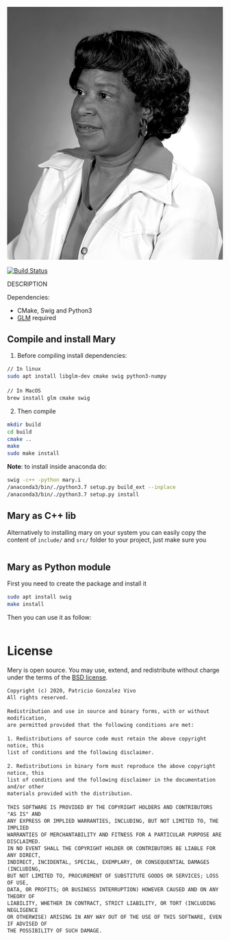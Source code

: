 
![](docs/00.jpg)

[![Build Status](https://travis-ci.org/patriciogonzalezvivo/mary.svg?branch=master)](https://travis-ci.org/patriciogonzalezvivo/mary)


DESCRIPTION

Dependencies:

* CMake, Swig and Python3
* [GLM](https://github.com/g-truc/glm) required

## Compile and install Mary

1. Before compiling install dependencies:

```bash
// In linux
sudo apt install libglm-dev cmake swig python3-numpy

// In MacOS
brew install glm cmake swig
```

2. Then compile

```bash
mkdir build
cd build
cmake ..
make
sudo make install 
```

**Note**: to install inside anaconda do:
```bash
swig -c++ -python mary.i
/anaconda3/bin/./python3.7 setup.py build_ext --inplace
/anaconda3/bin/./python3.7 setup.py install 
```

## Mary as C++ lib

Alternatively to installing mary on your system you can easily copy the content of `include/` and `src/` folder to your project, just make sure you 


```cpp

```

## Mary as Python module

First you need to create the package and install it

```bash
sudo apt install swig
make install
```

Then you can use it as follow:

```python

```


# License

Mery is open source. You may use, extend, and redistribute without charge under the terms of the [BSD license](LICENSE).

```
Copyright (c) 2020, Patricio Gonzalez Vivo
All rights reserved.

Redistribution and use in source and binary forms, with or without modification, 
are permitted provided that the following conditions are met:

1. Redistributions of source code must retain the above copyright notice, this
list of conditions and the following disclaimer.

2. Redistributions in binary form must reproduce the above copyright notice, this
list of conditions and the following disclaimer in the documentation and/or other
materials provided with the distribution.

THIS SOFTWARE IS PROVIDED BY THE COPYRIGHT HOLDERS AND CONTRIBUTORS "AS IS" AND 
ANY EXPRESS OR IMPLIED WARRANTIES, INCLUDING, BUT NOT LIMITED TO, THE IMPLIED 
WARRANTIES OF MERCHANTABILITY AND FITNESS FOR A PARTICULAR PURPOSE ARE DISCLAIMED. 
IN NO EVENT SHALL THE COPYRIGHT HOLDER OR CONTRIBUTORS BE LIABLE FOR ANY DIRECT, 
INDIRECT, INCIDENTAL, SPECIAL, EXEMPLARY, OR CONSEQUENTIAL DAMAGES (INCLUDING, 
BUT NOT LIMITED TO, PROCUREMENT OF SUBSTITUTE GOODS OR SERVICES; LOSS OF USE, 
DATA, OR PROFITS; OR BUSINESS INTERRUPTION) HOWEVER CAUSED AND ON ANY THEORY OF 
LIABILITY, WHETHER IN CONTRACT, STRICT LIABILITY, OR TORT (INCLUDING NEGLIGENCE 
OR OTHERWISE) ARISING IN ANY WAY OUT OF THE USE OF THIS SOFTWARE, EVEN IF ADVISED OF
THE POSSIBILITY OF SUCH DAMAGE.
```

